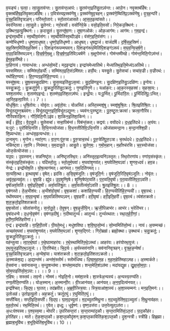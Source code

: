 

  
व॒यङ्घ॑। घ॒त्वा॒। त्वा॒सु॒ताव॑न्त:। सु॒ताव॑न्त॒आप॑:। सु॒तव॑न्त॒इति॑सु॒तऽव॑न्त:। आपो॒न। नवृ॒क्तब॑र्हिष:। वृ॒क्तब॑र्हिष॒इति॑वृ॒क्तऽब॑र्हिष:।। प॒वित्र॑स्यप्र॒स्रव॑णॆषु। प्र॒स्रव॑णॆषुवृत्रहन्। प्र॒स्रव॑णॆ॒ष्विति॑प्र॒ऽस्रव॑णॆषु। वृ॒त्र॒ह॒न्परि॑। वृ॒त्र॒ह॒न्निति॑वृत्रऽहन्। परि॑स्तो॒तार॑:। स्तो॒तार॑आसते। आ॒स॒त॒इत्या॑सते।।  
स्वर॑न्तित्वा। त्वा॒सु॒ते। सु॒तेनर॑:। नरो॒वसो॑। वसो॑निरे॒के। वसो॒इति॒वसो॑। निरे॒कउ॒क्थिन॑:। उ॒क्थिन॒इत्यु॒क्थिन॑:।। क॒दासु॒तं। सु॒तन्तृ॑षा॒ण:। तृ॒षा॒णओक॑:। ओक॒आग॑म:। आग॑म:। ग॒म॒इन्द्र॑। इन्द्र॑स्व॒ब्दीव॑। स्व॒ब्दीव॒वंस॑ग:। स्व॒ब्दीवेति॑स्व॒ब्दीऽइ॑व। वंस॑ग॒इति॒वंस॑ग:।।  
कण्वे॑भिधृष्णो। धृ॒ष्ण॒वाधृ॒षत्। धृ॒ष्णो॒इति॑धृष्णो। आधृ॒षत्। धृ॒षद्वाजं॑। वाजं॑दर्षि। द॒र्षि॒स॒ह॒स्रिणं॑। स॒ह॒स्रिण॒मिति॑स॒ह॒स्रिणं॑।। पि॒शङ्ग॑रूपम्मघवन्। पि॒शङ्ग॑रूप॒मिति॑पि॒शङ्ग॑ऽरूपं। म॒घ॒व॒न्वि॒च॒र्ष॒णॆ॒। म॒घ॒व॒न्निति॑मघऽवन्। वि॒च॒र्ष॒णॆ॒म॒क्षु। वि॒च॒र्ष॒ण॒इति॑विऽचर्षणॆ । म॒क्षूगोम॑न्तं। गोम॑न्तमीमहे। गोम॑न्त॒मिति॒गोऽम॑न्तं। ई॒म॒ह॒इती॑महे।।  
पा॒हिगाय॑। गायान्ध॑स:। अन्ध॑सो॒मदे॑। मद॒इन्द्रा॑य। इन्द्रा॑यमेध्यातिथे। मेध्या॑तिथ॒इति॒मेध्य॑ऽअतिथे।। यस्समि॑श्ल:। सम्मि॑श्लो॒हर्यो॑:। सम्मि॑श्ल॒इति॒संऽमि॑श्ल:। हर्यो॒य:। यस्सु॒ते। सु॒तेसचा॑। सचा॑व॒ज्री। व॒ज्रीरथ॑:। रथो॑हिर॒ण्यय॑:। हि॒र॒ण्यय॒इति॑हि॒र॒ण्यय॑:।।  
यस्सु॑ष॒व्य:। सु॒ष॒व्यस्सु॒दक्षि॑ण:। सु॒स॒व्यइति॑सु॒ऽस॒व्य॑:। सु॒द॒क्षि॑णइ॒न:। सु॒दक्षि॑ण॒इति॑सु॒ऽदक्षि॑ण:। इ॒नोय:। यस्सु॒क्रतु॑:। सु॒क्रतु॑र्गृ॒णॆ। सु॒क्रतु॒रिति॑सु॒ऽक्रतु॑:। गृ॒णइति॑गृ॒णॆ।। यआ॑क॒र:। आ॒क॒रस्स॒हस्रा॑। स॒हस्रा॒य:। यश्श॒ताम॑घ:। श॒ताम॑घ॒इन्द्र॑:। श॒तम॑घ॒इति॑श॒तऽम॑घ:। इन्द्रो॒य:। य:पू॒र्भित्। पू॒र्भिदा॑रि॒त:। पू॒र्भिदिति॑पू॒:ऽभित्। आ॒रित॒इत्या॒रित॑:।। 7 ।।  
योधृ॑षि॒त:। धृ॒षि॒तोय:। योवृ॑त:। अवृ॑तो॒य:। योअस्ति॑। अस्ति॒स्मशृ॑षु। स्मशृ॑षुश्रि॒त:। श्रि॒तइति॑श्रि॒त:।। विभू॑तद्युम्न॒श्च्यव॑न:। विभू॑तद्युम्न॒इति॒विभू॑तऽद्युम्न:। च्यव॑न:पुरुष्टु॒त:। पु॒रु॒ष्टु॒त:क्रत्वा॑। क्रत्वा॒गौरि॑व। गौरि॑वशाकि॒न:। गौरि॒वेति॒गौ:ऽइ॑व। शा॒किन॒इति॑शा॒किन॑:।।  
कईं॑। ईं॒वे॒द॒। वे॒द॒सु॒ते। सु॒तेसचा॑। सचा॒पिब॑न्तं। पिब॑न्तं॒कत्। कद्वय॑:। वयो॑दधे। द॒ध॒इति॑दधे।। अ॒यंय:। य:पुर॑:। पुरो॑विभि॒नत्ति॑। वि॒भि॒नत्त्योज॑सा। वि॒भ॒नत्तीति॑वि॒ऽभि॒नत्ति॑। ओज॑सामन्दा॒नः। म॒न्दा॒नश्शि॒प्री। शि॒प्र्यन्ध॑स:। अन्ध॑स॒इत्यन्ध॑स:।।  
दा॒नामृ॒ग:। मृ॒गोन। नवा॑र॒ण:। वा॒र॒ण:पु॑रु॒त्रा। पु॒रु॒त्राच॒रथं॑। पु॒रु॒त्रेति॑पु॒रु॒ऽत्रा। च॒रथं॑दधे। द॒ध॒इति॑दधे।। नकि॑ष्ट्वा। त्वा॒नि। निय॑मत्। य॒म॒दासु॒ते। आसु॒ते। सु॒तेग॒म॒:। ग॒मो॒म॒हान्। म॒हाँश्च॑रसि। च॒र॒स्योज॑सा। ओज॒सेत्योज॑सा।।  
यउ॒ग्र:। उ॒ग्रस्सन्। सन्ननिष्टृ॑त:। अनि॑ष्टृतस्थि॒र:। अनि॑स्तृत॒इत्यनि॑ऽस्तृत:। स्थि॒रोरणा॑य। रणा॑य॒संस्कृ॑त:। संस्कृ॑त॒इति॒संस्कृ॑त:।। यदि॑स्तो॒तु:। स्तो॒तुर्म॒घवा॑। म॒घवा॑शृ॒णव॑त्। म॒घवेति॑म॒घऽवा॑। शृ॒णव॒ध्दवं॑। हव॒न्न। नेन्द्र॑:। इन्द्रो॑योष॒ति। यो॒ष॒त्याग॑मत्। आग॑मत्। ग॒म॒दिति॑गमत्।।  
स॒त्यमि॒त्था। इ॒त्थावृषा॑। वृषेत्। इद॑सि। अ॒सि॒वृष॑जूति:। वृष॑जूति॒र्न:। वृष॑जूति॒रिति॒वृष॑ऽजूति:। नोवृ॑त:। अवृ॑त॒इत्यवृ॑त:।। वृषा॒हि। ह्यु॑ग्र। उ॒ग्र॒शृ॒ण्वि॒षे। शृ॒ण्वि॒षेप॑रा॒वति॑। प॒रा॒वति॒वृषो॑। प॒रा॒वातीति॑प॒रा॒ऽवति॑। वृषो॑अर्वा॒वति॑। वृषो॒इति॒वृषो॑। अर्वा॒वति॑श्रु॒त:। अ॒र्वा॒वतीत्य॑र्वा॒ऽवति॑। श्रु॒तइति॑श्रु॒त:।। 8 ।।  
वृष॑णस्ते। ते॒अ॒भीश॑व:। अ॒भीश॑वो॒वृषा॑। वृषा॒कशा॑। कशा॑हिर॒ण्ययी॑। हि॒र॒ण्ययीति॑हि॒र॒ण्ययी॑।। वृषा॒रथ॑:। रथो॑मघवन्। म॒घ॒व॒न्वृषा॑। म॒घ॒वन्निति॑मघऽवन्। वृषा॒हरी॑। हरी॒वृषा॑। हरी॒इति॒हरी॑। वृषा॒त्वं। त्वंश॑तक्रतो। श॒त॒क्र॒तो॒इति॑शतक्रतो।।  
वृषा॒सोता॑। सोता॑सनोतु। स॒नो॒तु॒ते॒। ते॒वृ॒ष॒न्। वृ॒ष॒न्नृ॒जी॒पि॒न्। ऋ॒जी॒पिन्नाभ॑र। आभ॑र। भ॒रेति॑भर।। वृषा॑दधन्वे। द॒ध॒न्वे॒वृष॑णं। वृष॑णन्न॒दीषु॑। न॒दीष्वातुभ्यं॑। आतुभ्यं॑। तुभ्यं॑स्थात:। स्था॒त॒र्ह॒री॒णां॒। ह॒री॒णा॒मिति॑हरीणां।।  
एन्द्र॑। इन्द्र॑याहि। या॒हि॒पी॒तये॑। पी॒यते॒मधु॑। मधु॑शविष्ठ। श॒वि॒ष्ठ॒सो॒म्यं। सो॒म्यमिति॑सो॒म्यं।। नायं। अ॒यम्मच्छ॑। अच्छा॑म॒घवा॑। म॒घवा॑शृ॒णव॑त्। म॒घवेति॑म॒घऽवा॑। शृ॒णव॒द्गिर॑:। गिरो॒ब्रह्म॑। ब्रह्मो॒क्था। उ॒क्थाच॑। च॒सु॒क्रतु॑:। सु॒क्रतु॒रिति॑सु॒ऽक्रतु॑:।।  
वह॑न्तुत्वा। त्वा॒र॒थे॒ष्ठां। र॒थे॒ष्ठामाहर॑य:। र॒थे॒स्थामिति॑र॒थे॒ऽस्थां। आहर॑य:। हर॑योरथ॒युज॑:। र॒थ॒युज॒इति॑र॒थ॒ऽयुज॑:।। ति॒रश्चि॑त्। चि॒द॒र्यः। अ॒र्यस्सव॑नानि। सव॑नानिवृत्रहन्। वृ॒त्र॒ह॒न्न॒न्येषां॑। वृ॒त्र॒ह॒न्निति॑वृत्रऽहन्। अ॒न्येषां॒या। याश॑तक्रतो। श॒त॒क्र॒तो॒इति॑शतऽक्रतो।।  
अ॒स्माक॑म॒द्य। अ॒द्यान्त॑मं। अन्त॑मं॒स्तोमं॑। स्तोमं॑धिष्व। धि॒ष्व॒म॒हा॒म॒ह। म॒हा॒म॒हेति॑महाऽमह।। अ॒स्माकं॑ते। ते॒सव॑ना। सव॑नासन्तु। स॒न्तु॒शन्त॑मा। शन्त॑मा॒मदा॑य। शन्त॒मेति॒शंऽत॑मा। मदा॑यद्युक्ष। द्यु॒क्ष॒सो॒म॒पा॒:। सो॒म॒पाइति॑सो॒म॒ऽपा:।। ।। 9 ।।  
न॒हिष:। सस्तव॑। तव॒नो। नोमम॑। नोइति॒नो। मम॑शा॒स्त्रे। शा॒स्त्रेअ॒न्यस्य॑। अ॒न्यस्य॒रण्य॑ति। रण्य॒तीति॒रण्य॑ति।। योअ॒स्मान्। अ॒स्मान्वी॒र:। वी॒रआन॑यत्। आन॑यत्। अ॒न॒य॒दित्य॑नयत्।।  
इन्द्र॑श्चित्। चि॒द्घ॒। घा॒तत्। तद॑ब्रवीत्। अ॒ब्र॒वी॒त्स्त्रि॒या:। स्त्रि॒याआ॑शा॒स्यं। अ॒शा॒स्यम्मन॑:। मन॒इति॒मन॑:।। उ॒तोअह॑। उ॒तोइत्यु॒तो। अह॒क्रतुं॑। क्रतुं॑र॒घुं। र॒घुमिति॑र॒घुं।।  
सप्ती॑चित्। सप्ती॒इति॒सप्ती॑। चि॒द्घ॒। घा॒म॒द॒च्युता॑। म॒द॒च्युता॑मिथु॒ना। म॒द॒च्युतेति॑म॒द॒ऽच्युता॑। मि॒थु॒नाव॑हत:। व॒ह॒तो॒रथं॑। रथ॒मिति॒रथं॑।। ए॒वेत्। इध्दू:। धूर्वृष्ण॑:। वृष्ण॒उत्त॑रा। उत्त॒रेत्युत्ऽत॑रा।।  
अ॒ध:प॑श्यस्व। प॒श्य॒स्व॒मा। मोपरि॑। उ॒परि॑सन्त॒रां। स॒न्त॒राम्पा॑द॒कौ। स॒न्त॒रामिति॑सं॒ऽत॒रां। पा॒द॒कौह॑र। ह॒रेति॑हर।। माते॑। ते॒क॒श॒प्ल॒कौ। क॒श॒प्ल॒कौदृ॑शन् क॒श॒प्ल॒काविति॑क॒श॒ऽप्ल॒कौ। दृ॒श॒न्स्त्री। स्त्रीहि। हिब्र॒ह्मा। ब्र॒ह्माब॒भूवि॑थ। ब॒भूवि॒थेति॑ब॒भूवि॑थ।। 10 ।।  

